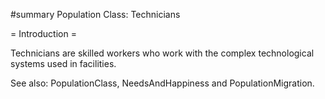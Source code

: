 #summary Population Class: Technicians

= Introduction =

Technicians are skilled workers who work with the complex technological systems used in facilities.

See also: PopulationClass, NeedsAndHappiness and PopulationMigration.
 